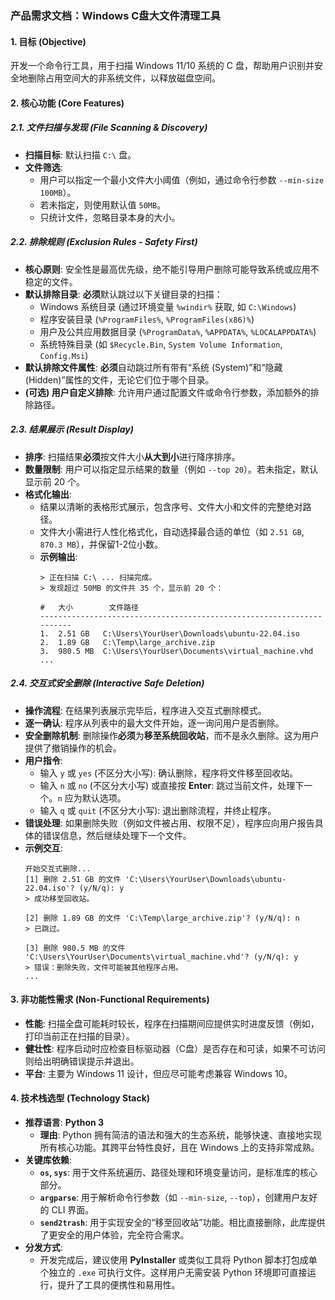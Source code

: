 ### **产品需求文档：Windows C盘大文件清理工具**

#### 1. **目标 (Objective)**
开发一个命令行工具，用于扫描 Windows 11/10 系统的 C 盘，帮助用户识别并安全地删除占用空间大的非系统文件，以释放磁盘空间。

#### 2. **核心功能 (Core Features)**

##### 2.1. 文件扫描与发现 (File Scanning & Discovery)
- **扫描目标**: 默认扫描 `C:\` 盘。
- **文件筛选**:
    - 用户可以指定一个最小文件大小阈值（例如，通过命令行参数 `--min-size 100MB`）。
    - 若未指定，则使用默认值 `50MB`。
    - 只统计文件，忽略目录本身的大小。

##### 2.2. 排除规则 (Exclusion Rules - Safety First)
- **核心原则**: 安全性是最高优先级，绝不能引导用户删除可能导致系统或应用不稳定的文件。
- **默认排除目录**: **必须**默认跳过以下关键目录的扫描：
    - Windows 系统目录 (通过环境变量 `%windir%` 获取, 如 `C:\Windows`)
    - 程序安装目录 (`%ProgramFiles%`, `%ProgramFiles(x86)%`)
    - 用户及公共应用数据目录 (`%ProgramData%`, `%APPDATA%`, `%LOCALAPPDATA%`)
    - 系统特殊目录 (如 `$Recycle.Bin`, `System Volume Information`, `Config.Msi`)
- **默认排除文件属性**: **必须**自动跳过所有带有“系统 (System)”和“隐藏 (Hidden)”属性的文件，无论它们位于哪个目录。
- **(可选) 用户自定义排除**: 允许用户通过配置文件或命令行参数，添加额外的排除路径。

##### 2.3. 结果展示 (Result Display)
- **排序**: 扫描结果**必须**按文件大小**从大到小**进行降序排序。
- **数量限制**: 用户可以指定显示结果的数量（例如 `--top 20`）。若未指定，默认显示前 20 个。
- **格式化输出**:
    - 结果以清晰的表格形式展示，包含序号、文件大小和文件的完整绝对路径。
    - 文件大小需进行人性化格式化，自动选择最合适的单位（如 `2.51 GB`, `870.3 MB`），并保留1-2位小数。
    - **示例输出**:
      ```
      > 正在扫描 C:\ ... 扫描完成。
      > 发现超过 50MB 的文件共 35 个，显示前 20 个：

      #   大小        文件路径
      ----------------------------------------------------------------------
      1.  2.51 GB   C:\Users\YourUser\Downloads\ubuntu-22.04.iso
      2.  1.89 GB   C:\Temp\large_archive.zip
      3.  980.5 MB  C:\Users\YourUser\Documents\virtual_machine.vhd
      ...
      ```

##### 2.4. 交互式安全删除 (Interactive Safe Deletion)
- **操作流程**: 在结果列表展示完毕后，程序进入交互式删除模式。
- **逐一确认**: 程序从列表中的最大文件开始，逐一询问用户是否删除。
- **安全删除机制**: 删除操作**必须**为**移至系统回收站**，而不是永久删除。这为用户提供了撤销操作的机会。
- **用户指令**:
    - 输入 `y` 或 `yes` (不区分大小写): 确认删除，程序将文件移至回收站。
    - 输入 `n` 或 `no` (不区分大小写) 或直接按 **Enter**: 跳过当前文件，处理下一个。`n` 应为默认选项。
    - 输入 `q` 或 `quit` (不区分大小写): 退出删除流程，并终止程序。
- **错误处理**: 如果删除失败（例如文件被占用、权限不足），程序应向用户报告具体的错误信息，然后继续处理下一个文件。
- **示例交互**:
  ```
  开始交互式删除...
  [1] 删除 2.51 GB 的文件 'C:\Users\YourUser\Downloads\ubuntu-22.04.iso'? (y/N/q): y
  > 成功移至回收站。

  [2] 删除 1.89 GB 的文件 'C:\Temp\large_archive.zip'? (y/N/q): n
  > 已跳过。

  [3] 删除 980.5 MB 的文件 'C:\Users\YourUser\Documents\virtual_machine.vhd'? (y/N/q): y
  > 错误：删除失败，文件可能被其他程序占用。
  ...
  ```

#### 3. **非功能性需求 (Non-Functional Requirements)**
- **性能**: 扫描全盘可能耗时较长，程序在扫描期间应提供实时进度反馈（例如，打印当前正在扫描的目录）。
- **健壮性**: 程序启动时应检查目标驱动器（C盘）是否存在和可读，如果不可访问则给出明确错误提示并退出。
- **平台**: 主要为 Windows 11 设计，但应尽可能考虑兼容 Windows 10。

#### 4. **技术栈选型 (Technology Stack)**
- **推荐语言**: **Python 3**
    - **理由**: Python 拥有简洁的语法和强大的生态系统，能够快速、直接地实现所有核心功能。其跨平台特性良好，且在 Windows 上的支持非常成熟。
- **关键库依赖**:
    - **`os`, `sys`**: 用于文件系统遍历、路径处理和环境变量访问，是标准库的核心部分。
    - **`argparse`**: 用于解析命令行参数（如 `--min-size`, `--top`），创建用户友好的 CLI 界面。
    - **`send2trash`**: 用于实现安全的“移至回收站”功能。相比直接删除，此库提供了更安全的用户体验，完全符合需求。
- **分发方式**:
    - 开发完成后，建议使用 **PyInstaller** 或类似工具将 Python 脚本打包成单个独立的 `.exe` 可执行文件。这样用户无需安装 Python 环境即可直接运行，提升了工具的便携性和易用性。
